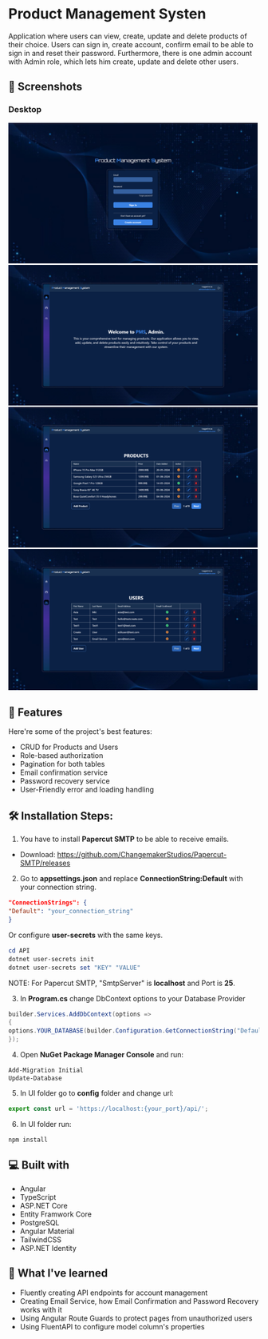 # Product Management Systen

<p>Application where users can view, create, update and delete products of their choice. Users can sign in, create account, confirm email to be able to sign in and reset their password. Furthermore, there is one admin account with Admin role, which lets him create, update and delete other users.</p>

## 📸 Screenshots

<div>
<h3>Desktop</h3>
<img src="./screenshots/login-page.png" width="500" />
<img src="./screenshots/dashboard.png" width="500" />
<img src="./screenshots/products.png" width="500" />
<img src="./screenshots/users.png" width="500"/>
</div>

## 🧐 Features

Here're some of the project's best features:

- CRUD for Products and Users
- Role-based authorization
- Pagination for both tables
- Email confirmation service
- Password recovery service
- User-Friendly error and loading handling

## 🛠️ Installation Steps:

1. You have to install **Papercut SMTP** to be able to receive emails.

- Download: https://github.com/ChangemakerStudios/Papercut-SMTP/releases

2. Go to **appsettings.json** and replace **ConnectionString:Default** with your connection string.

```appsettings.json
"ConnectionStrings": {
"Default": "your_connection_string"
}
```

Or configure **user-secrets** with the same keys.

```powershell
cd API
dotnet user-secrets init
dotnet user-secrets set "KEY" "VALUE"
```

NOTE: For Papercut SMTP, "SmtpServer" is **localhost** and Port is **25**.

3. In **Program.cs** change DbContext options to your Database Provider

```Program.cs
builder.Services.AddDbContext(options =>
{
options.YOUR_DATABASE(builder.Configuration.GetConnectionString("Default"));
});
```

4. Open **NuGet Package Manager Console** and run:

```
Add-Migration Initial
Update-Database
```

5. In UI folder go to **config** folder and change url:

```config.ts
export const url = 'https://localhost:{your_port}/api/';
```

6. In UI folder run:

```
npm install
```

## 💻 Built with

- Angular
- TypeScript
- ASP.NET Core
- Entity Framwork Core
- PostgreSQL
- Angular Material
- TailwindCSS
- ASP.NET Identity

## 🧠 What I've learned

- Fluently creating API endpoints for account management
- Creating Email Service, how Email Confirmation and Password Recovery works with it
- Using Angular Route Guards to protect pages from unauthorized users
- Using FluentAPI to configure model column's properties
